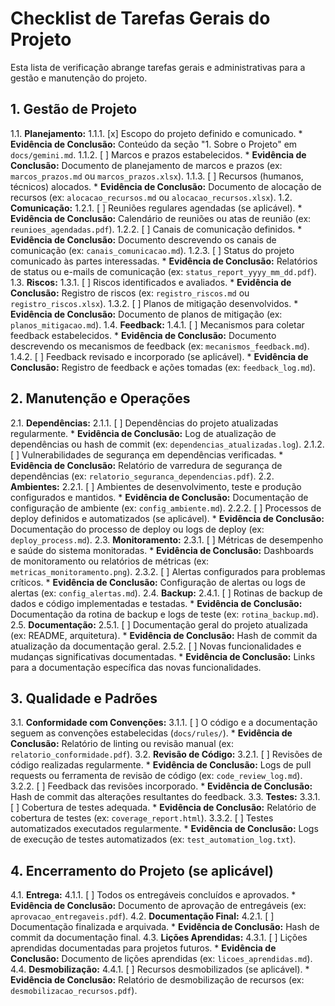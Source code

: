# Checklist de Tarefas Gerais do Projeto

Esta lista de verificação abrange tarefas gerais e administrativas para a gestão e manutenção do projeto.

## 1. Gestão de Projeto

1.1. **Planejamento:**
    1.1.1. [x] Escopo do projeto definido e comunicado.
        *   **Evidência de Conclusão:** Conteúdo da seção "1. Sobre o Projeto" em `docs/gemini.md`.
    1.1.2. [ ] Marcos e prazos estabelecidos.
        *   **Evidência de Conclusão:** Documento de planejamento de marcos e prazos (ex: `marcos_prazos.md` ou `marcos_prazos.xlsx`).
    1.1.3. [ ] Recursos (humanos, técnicos) alocados.
        *   **Evidência de Conclusão:** Documento de alocação de recursos (ex: `alocacao_recursos.md` ou `alocacao_recursos.xlsx`).
1.2. **Comunicação:**
    1.2.1. [ ] Reuniões regulares agendadas (se aplicável).
        *   **Evidência de Conclusão:** Calendário de reuniões ou atas de reunião (ex: `reunioes_agendadas.pdf`).
    1.2.2. [ ] Canais de comunicação definidos.
        *   **Evidência de Conclusão:** Documento descrevendo os canais de comunicação (ex: `canais_comunicacao.md`).
    1.2.3. [ ] Status do projeto comunicado às partes interessadas.
        *   **Evidência de Conclusão:** Relatórios de status ou e-mails de comunicação (ex: `status_report_yyyy_mm_dd.pdf`).
1.3. **Riscos:**
    1.3.1. [ ] Riscos identificados e avaliados.
        *   **Evidência de Conclusão:** Registro de riscos (ex: `registro_riscos.md` ou `registro_riscos.xlsx`).
    1.3.2. [ ] Planos de mitigação desenvolvidos.
        *   **Evidência de Conclusão:** Documento de planos de mitigação (ex: `planos_mitigacao.md`).
1.4. **Feedback:**
    1.4.1. [ ] Mecanismos para coletar feedback estabelecidos.
        *   **Evidência de Conclusão:** Documento descrevendo os mecanismos de feedback (ex: `mecanismos_feedback.md`).
    1.4.2. [ ] Feedback revisado e incorporado (se aplicável).
        *   **Evidência de Conclusão:** Registro de feedback e ações tomadas (ex: `feedback_log.md`).

## 2. Manutenção e Operações

2.1. **Dependências:**
    2.1.1. [ ] Dependências do projeto atualizadas regularmente.
        *   **Evidência de Conclusão:** Log de atualização de dependências ou hash de commit (ex: `dependencias_atualizadas.log`).
    2.1.2. [ ] Vulnerabilidades de segurança em dependências verificadas.
        *   **Evidência de Conclusão:** Relatório de varredura de segurança de dependências (ex: `relatorio_seguranca_dependencias.pdf`).
2.2. **Ambientes:**
    2.2.1. [ ] Ambientes de desenvolvimento, teste e produção configurados e mantidos.
        *   **Evidência de Conclusão:** Documentação de configuração de ambiente (ex: `config_ambiente.md`).
    2.2.2. [ ] Processos de deploy definidos e automatizados (se aplicável).
        *   **Evidência de Conclusão:** Documentação do processo de deploy ou logs de deploy (ex: `deploy_process.md`).
2.3. **Monitoramento:**
    2.3.1. [ ] Métricas de desempenho e saúde do sistema monitoradas.
        *   **Evidência de Conclusão:** Dashboards de monitoramento ou relatórios de métricas (ex: `metricas_monitoramento.png`).
    2.3.2. [ ] Alertas configurados para problemas críticos.
        *   **Evidência de Conclusão:** Configuração de alertas ou logs de alertas (ex: `config_alertas.md`).
2.4. **Backup:**
    2.4.1. [ ] Rotinas de backup de dados e código implementadas e testadas.
        *   **Evidência de Conclusão:** Documentação da rotina de backup e logs de teste (ex: `rotina_backup.md`).
2.5. **Documentação:**
    2.5.1. [ ] Documentação geral do projeto atualizada (ex: README, arquitetura).
        *   **Evidência de Conclusão:** Hash de commit da atualização da documentação geral.
    2.5.2. [ ] Novas funcionalidades e mudanças significativas documentadas.
        *   **Evidência de Conclusão:** Links para a documentação específica das novas funcionalidades.

## 3. Qualidade e Padrões

3.1. **Conformidade com Convenções:**
    3.1.1. [ ] O código e a documentação seguem as convenções estabelecidas (`docs/rules/`).
        *   **Evidência de Conclusão:** Relatório de linting ou revisão manual (ex: `relatorio_conformidade.pdf`).
3.2. **Revisão de Código:**
    3.2.1. [ ] Revisões de código realizadas regularmente.
        *   **Evidência de Conclusão:** Logs de pull requests ou ferramenta de revisão de código (ex: `code_review_log.md`).
    3.2.2. [ ] Feedback das revisões incorporado.
        *   **Evidência de Conclusão:** Hash de commit das alterações resultantes do feedback.
3.3. **Testes:**
    3.3.1. [ ] Cobertura de testes adequada.
        *   **Evidência de Conclusão:** Relatório de cobertura de testes (ex: `coverage_report.html`).
    3.3.2. [ ] Testes automatizados executados regularmente.
        *   **Evidência de Conclusão:** Logs de execução de testes automatizados (ex: `test_automation_log.txt`).

## 4. Encerramento do Projeto (se aplicável)

4.1. **Entrega:**
    4.1.1. [ ] Todos os entregáveis concluídos e aprovados.
        *   **Evidência de Conclusão:** Documento de aprovação de entregáveis (ex: `aprovacao_entregaveis.pdf`).
4.2. **Documentação Final:**
    4.2.1. [ ] Documentação finalizada e arquivada.
        *   **Evidência de Conclusão:** Hash de commit da documentação final.
4.3. **Lições Aprendidas:**
    4.3.1. [ ] Lições aprendidas documentadas para projetos futuros.
        *   **Evidência de Conclusão:** Documento de lições aprendidas (ex: `licoes_aprendidas.md`).
4.4. **Desmobilização:**
    4.4.1. [ ] Recursos desmobilizados (se aplicável).
        *   **Evidência de Conclusão:** Relatório de desmobilização de recursos (ex: `desmobilizacao_recursos.pdf`).